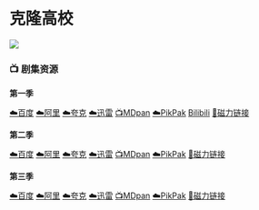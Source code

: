 # 克隆高校
![](/image/mmexport1685865955297.jpg)

### 📺 剧集资源

**第一季** <Badge type="warning" text="漫迪MDsub" />

[☁️百度](https://pan.baidu.com/s/1VGWsVPW0JtIdmC6GRWYI7w?pwd=xdcv)  [☁️阿里](https://www.aliyundrive.com/s/JsVsvc1RKKd)  [☁️夸克](https://pan.quark.cn/s/098c2bfe9481)  [☁️迅雷](https://pan.xunlei.com/s/VNnh90dzvkIuubjQo5GG17TgA1?pwd=g6x2#)  [📺MDpan](https://pan.mdsub.top/%E5%85%8B%E9%9A%86%E9%AB%98%E6%A0%A1)  [☁️PikPak](https://mypikpak.com/s/VNmW5_NPgPJz7uTCzryA2dqXo1)  [Bilibili](https://www.bilibili.com/video/BV1as411m7D1) [🧲磁力链接](magnet:?xt=urn:btih:1eb2e61542ba2a0e297c3969db1dd469d2226dad)

**第二季** <Badge type="warning" text="漫迪MDsub" />

[☁️百度](https://pan.baidu.com/s/1z0gAI94rKqnd_zMZAbJ-IQ?pwd=6gf7)  [☁️阿里](https://www.aliyundrive.com/s/FKAbJ6hfEFV)  [☁️夸克](https://pan.quark.cn/s/ce15f47ad7a3)  [☁️迅雷](https://pan.xunlei.com/s/VNnh96stjSaVuEAXXnU6iyceA1?pwd=s8qj#)  [📺MDpan](https://pan.mdsub.top/%E5%85%8B%E9%9A%86%E9%AB%98%E6%A0%A1)  [☁️PikPak](https://mypikpak.com/s/VNmW5_NPgPJz7uTCzryA2dqXo1) [🧲磁力链接](magnet:?xt=urn:btih:103750ff6e4ee4066a3a8c21657d2fc91fe07e95)

**第三季** <Badge type="warning" text="漫迪MDsub" />

[☁️百度](https://pan.baidu.com/s/1paKth-Z7aFRyAGctRksLsQ?pwd=a9u9)  [☁️阿里](https://www.alipan.com/s/PmCk6kmcxzJ)  [☁️夸克](https://pan.quark.cn/s/9fbad2a9a05a)  [☁️迅雷](https://pan.xunlei.com/s/VNq6QP54BKWiTLFbgJeP9xiYA1?pwd=j5hx#)  [📺MDpan](https://pan.mdsub.top/zh-CN/%E5%85%8B%E9%9A%86%E9%AB%98%E6%A0%A1/Season%2003/)  [☁️PikPak](https://mypikpak.com/s/VNmW5_NPgPJz7uTCzryA2dqXo1) [🧲磁力链接](magnet:?xt=urn:btih:8c9533ab6dfda8c6dfb59a6e1b03a899e3b509ee)